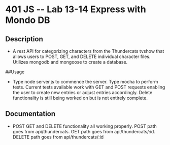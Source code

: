 401 JS --  Lab 13-14 Express with Mondo DB
===

## Description  
* A rest API for categorizing characters from the Thundercats tvshow that allows users to POST, GET, and DELETE individual character files. Utilizes mongodb and mongoose to create a database.

##Usage
* Type node server.js to commence the server. Type mocha to perform tests. Current tests available work with GET and POST requests enabling the user to create new entries or adjust entries accordingly. Delete functionality is still being worked on but is not entirely complete.

##  Documentation  

* POST GET and DELETE functionality all working properly. POST path goes from api/thundercats. GET path goes from api/thundercats/:id. DELETE path goes from api/thundercats/:id
